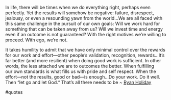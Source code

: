 In life, there will be times when we do everything right, perhaps even perfectly. Yet the results will somehow be negative: failure, disrespect, jealousy, or even a resounding yawn from the world…We are all faced with this same challenge in the pursuit of our own goals: Will we work hard for something that can be taken away from us? Will we invest time and energy even if an outcome is not guaranteed? With the right motives we’re willing to proceed. With ego, we’re not.  
  
It takes humility to admit that we have only minimal control over the rewards for our work and effort—other people’s validation, recognition, rewards…It’s far better (and more resilient) when doing good work is sufficient. In other words, the less attached we are to outcomes the better. When fulfilling our own standards is what fills us with pride and self respect. When the effort—not the results, good or bad—is enough…Do your work. Do it well. Then “let go and let God.“ That’s all there needs to be ~ [Ryan Holiday](https://londonwriterssalon.us4.list-manage.com/track/click?u=8b047263967451488070a8ad0&id=03f75c83e6&e=eb9759f735)

#quotes 